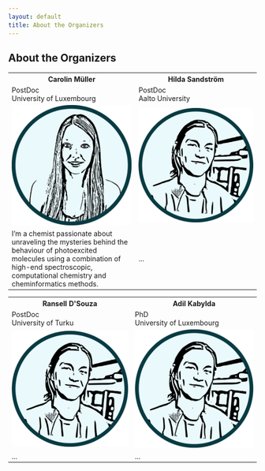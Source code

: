 ```yaml
---
layout: default
title: About the Organizers
---
```


## About the Organizers

<table>
<tr>
  <th> Carolin Müller </th>
  <th> Hilda Sandström </th>
</tr>
<tr>
  <td> PostDoc <br> University of Luxembourg </td>
  <td> PostDoc <br> Aalto University </td>
</tr>
<tr>
  <td width="300"> 
    <img width=250 src='https://raw.githubusercontent.com/ESTML/ESTML.github.io/main/assets/img/carolin_mueller.png'> 
  </td>
  <td width="300"> 
    <img width=250 src='https://raw.githubusercontent.com/ESTML/ESTML.github.io/main/assets/img/adil_kabylda.png'>
  </td>
</tr>
<tr>
  <td width="300"> I’m a chemist passionate about unraveling the mysteries behind the behaviour of photoexcited molecules using a combination of high-end spectroscopic, computational chemistry and cheminformatics methods. </i> </td>
  <td width="300"> ... </i> </td>
</tr>
</table>

<table>
<tr>
  <th> Ransell D'Souza </th>
  <th> Adil Kabylda </th>
</tr> 
<tr>
  <td> PostDoc <br> University of Turku </td>
  <td> PhD <br> University of Luxembourg </td>
</tr>
<tr>
  <td width="300"> 
    <img width=250 src='https://raw.githubusercontent.com/ESTML/ESTML.github.io/main/assets/img/adil_kabylda.png'>
  </td>
  <td width="300"> 
    <img width=250 src='https://raw.githubusercontent.com/ESTML/ESTML.github.io/main/assets/img/adil_kabylda.png'>
  </td>
</tr>
<tr>
  <td width="300"> ... </i> </td>
  <td width="300"> ... </i> </td>
</tr>
</table>

